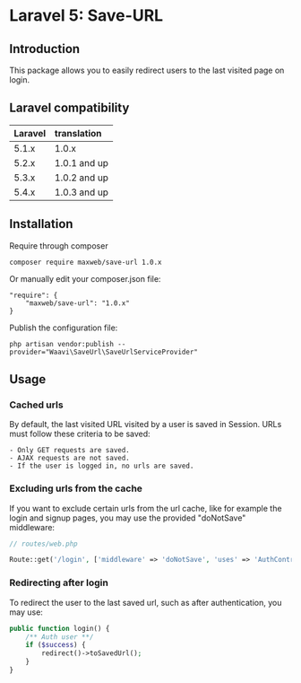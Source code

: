# Laravel 5: Save-URL

## Introduction

This package allows you to easily redirect users to the last visited page on login.

## Laravel compatibility

 Laravel  | translation
:---------|:----------
 5.1.x    | 1.0.x
 5.2.x    | 1.0.1 and up
 5.3.x    | 1.0.2 and up
 5.4.x    | 1.0.3 and up

## Installation

Require through composer

	composer require maxweb/save-url 1.0.x

Or manually edit your composer.json file:

	"require": {
		"maxweb/save-url": "1.0.x"
	}

Publish the configuration file:

	php artisan vendor:publish --provider="Waavi\SaveUrl\SaveUrlServiceProvider"

## Usage

### Cached urls
By default, the last visited URL visited by a user is saved in Session. URLs must follow these criteria to be saved:

	- Only GET requests are saved.
	- AJAX requests are not saved.
	- If the user is logged in, no urls are saved.

### Excluding urls from the cache
If you want to exclude certain urls from the url cache, like for example the login and signup pages, you may use the provided "doNotSave" middleware:

```php
// routes/web.php

Route::get('/login', ['middleware' => 'doNotSave', 'uses' => 'AuthController@login']);
```

### Redirecting after login
To redirect the user to the last saved url, such as after authentication, you may use:

```php
public function login() {
	/** Auth user **/
	if ($success) {
		redirect()->toSavedUrl();
	}
}
```

